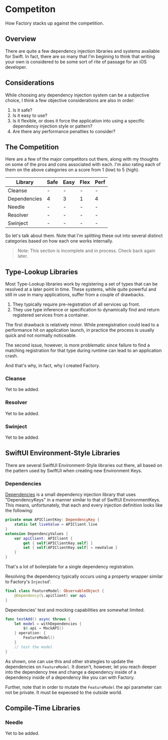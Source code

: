 # Competiton

How Factory stacks up against the competition.

## Overview

There are quite a few dependency injection libraries and systems available for Swift. In fact, there are so many that I'm begining to think that writing your own is considered to be some sort of rite of passage for an iOS developer.

## Considerations

While choosing any dependency injection system can be a subjective choice, I think a few objective considerations are also in order:

1. Is it safe?
2. Is it easy to use?
3. Is it flexible, or does it force the application into using a specific dependency injection style or pattern?
4. Are there any performance penalties to consider?

## The Competition

Here are a few of the major competitors out there, along with my thoughts on some of the pros and cons associated with each. I'm also rating each of them on the above categories on a score from 1 (low) to 5 (high).

Library | Safe | Easy | Flex | Perf
--- | --- | --- | --- | --- 
Cleanse | - | - | - | -
Dependencies | 4 | 3 | 1 | 4
Needle | - | - | - | -
Resolver | - | - | - | -
Swinject | - | - | - | -

So let's talk about them. Note that I'm splitting these out into several distinct categories based on how each one works internally.

> Note: This section is incomplete and in process. Check back again later.


## Type-Lookup Libraries

Most Type-Lookup libraries work by registering a set of types that can be resolved at a later point in time. These systems, while quite powerful and still in use in many applications, suffer from a couple of drawbacks.

1. They typically require pre-registration of all services up front.
2. They use type inference or specification to dynamically find and return registered services from a container.

The first drawback is relatively minor. While preregistration could lead to a performance hit on application launch, in practice the process is usually quick and not normally noticeable.

The second issue, however, is more problematic since failure to find a matching registration for that type during runtime can lead to an application crash. 

And that's why, in fact, why I created Factory.

### Cleanse

Yet to be added.

### Resolver

Yet to be added.

### Swinject

Yet to be added.


## SwiftUI Environment-Style Libraries

There are several SwiftUI Environment-Style libraries out there, all based on the pattern used by SwiftUI when creating new Environment Keys.

### Dependencies

[Dependencies](https://github.com/pointfreeco/swift-dependencies) is a small dependency injection library that uses "DependencyKeys" in a manner similar to that of SwiftUI EnvironmentKeys. This means, unfortunately, that each and every injection definition looks like the following:
```swift
private enum APIClientKey: DependencyKey {
    static let liveValue = APIClient.live
}
extension DependencyValues {
    var apiClient: APIClient {
        get { self[APIClientKey.self] }
        set { self[APIClientKey.self] = newValue }
    }
}
```
That's a lot of boilerplate for a single dependency registration.

Resolving the dependency typically occurs using a property wrapper similar to Factory's ``Injected``'.
```swift
final class FeatureModel: ObservableObject {
    @Dependency(\.apiClient) var api
}
```
Dependencies' test and mocking capabilities are somewhat limited.
```swift
func testAdd() async throws {
    let model = withDependencies {
        $0.api = MockAPI()
    } operation: {
        FeatureModel()
    }
    // test the model
}
```
As shown, one can use this and other strategies to update the dependencies on `FeatureModel`. It doesn't, however, let you reach deeper into the dependency tree and change a dependency inside of a dependency inside of a dependency like you can with Factory.

Further, note that in order to mutate the `FeatureModel` the api parameter can not be private. It must be expeosed to the outside world.

## Compile-Time Libraries

### Needle

Yet to be added.
